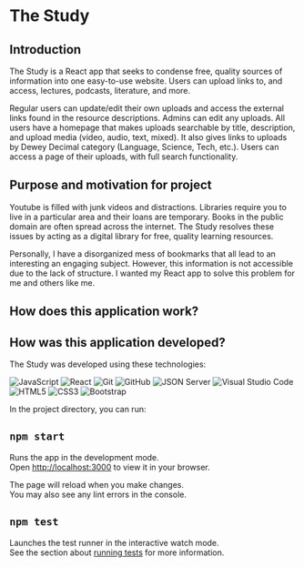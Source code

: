 # The Study

## Introduction

The Study is a React app that seeks to condense free, quality sources of information into one easy-to-use website. Users can upload links to, and access, lectures, podcasts, literature, and more. 

Regular users can update/edit their own uploads and access the external links found in the resource descriptions. Admins can edit any uploads. All users have a homepage that makes uploads searchable by title, description, and upload media (video, audio, text, mixed). It also gives links to uploads by Dewey Decimal category (Language, Science, Tech, etc.). Users can access a page of their uploads, with full search functionality.

## Purpose and motivation for project 

Youtube is filled with junk videos and distractions. Libraries require you to live in a particular area and their loans are temporary. Books in the public domain are often spread across the internet. The Study resolves these issues by acting as a digital library for free, quality learning resources.

Personally, I have a disorganized mess of bookmarks that all lead to an interesting an engaging subject. However, this information is not accessible due to the lack of structure. I wanted my React app to solve this problem for me and others like me.

## How does this application work?  

## How was this application developed? 
The Study was developed using these technologies:  

 ![JavaScript](https://img.shields.io/badge/javascript%20-%23323330.svg?&style=for-the-badge&logo=javascript&logoColor=%23F7DF1E) ![React](https://img.shields.io/badge/react%20-%2320232a.svg?&style=for-the-badge&logo=react&logoColor=%2361DAFB) ![Git](https://img.shields.io/badge/git%20-%23F05033.svg?&style=for-the-badge&logo=git&logoColor=white) ![GitHub](https://img.shields.io/badge/github%20-%23121011.svg?&style=for-the-badge&logo=github&logoColor=white) ![JSON Server](https://img.shields.io/badge/JSON_Server%20-%232a2e2a.svg?&style=for-the-badge&logo=JSON&logoColor=white) ![Visual Studio Code](https://img.shields.io/badge/VSCode%20-%23007ACC.svg?&style=for-the-badge&logo=visual-studio-code&logoColor=white) ![HTML5](https://img.shields.io/badge/html5%20-%23E34F26.svg?&style=for-the-badge&logo=html5&logoColor=white) ![CSS3](https://img.shields.io/badge/css3%20-%231572B6.svg?&style=for-the-badge&logo=css3&logoColor=white) ![Bootstrap](https://img.shields.io/badge/bootstrap-%238511FA.svg?style=for-the-badge&logo=bootstrap&logoColor=white)

In the project directory, you can run:

## `npm start`

Runs the app in the development mode.\
Open [http://localhost:3000](http://localhost:3000) to view it in your browser.

The page will reload when you make changes.\
You may also see any lint errors in the console.

## `npm test`

Launches the test runner in the interactive watch mode.\
See the section about [running tests](https://facebook.github.io/create-react-app/docs/running-tests) for more information.